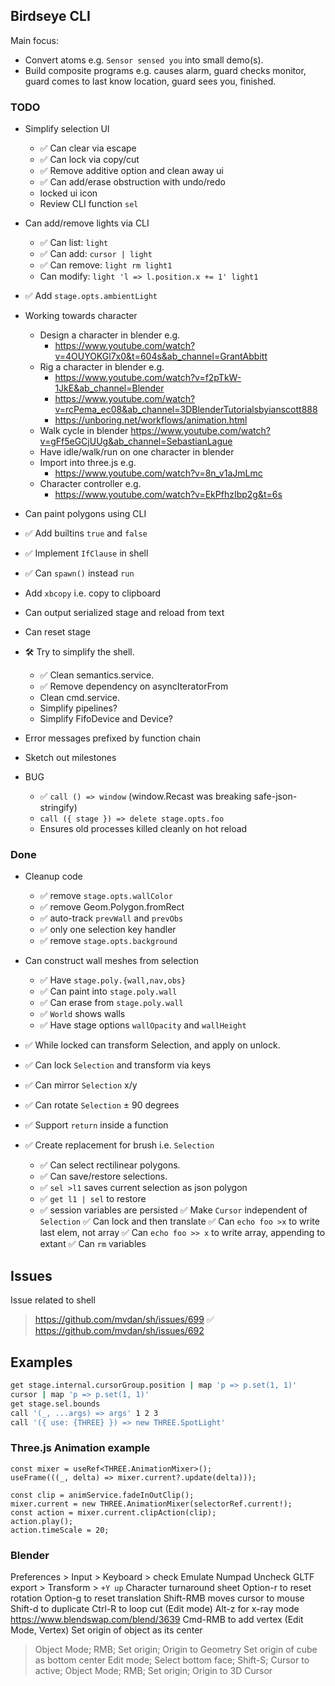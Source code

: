 ## Birdseye CLI

Main focus:
- Convert atoms e.g. `Sensor sensed you` into small demo(s).
- Build composite programs e.g. causes alarm, guard checks monitor, guard comes to last know location, guard sees you, finished.

### TODO

- Simplify selection UI
   - ✅ Can clear via escape
   - ✅ Can lock via copy/cut
   - ✅ Remove additive option and clean away ui
   - ✅ Can add/erase obstruction with undo/redo
   - locked ui icon
   - Review CLI function `sel`

- Can add/remove lights via CLI
   - ✅ Can list: `light`
   - ✅ Can add: `cursor | light`
   - ✅ Can remove: `light rm light1`
   - Can modify: `light 'l => l.position.x += 1' light1`
- ✅ Add `stage.opts.ambientLight`

- Working towards character
   - Design a character in blender e.g.
      - https://www.youtube.com/watch?v=4OUYOKGl7x0&t=604s&ab_channel=GrantAbbitt
   - Rig a character in blender e.g.
      - https://www.youtube.com/watch?v=f2pTkW-1JkE&ab_channel=Blender
      - https://www.youtube.com/watch?v=rcPema_ec08&ab_channel=3DBlenderTutorialsbyianscott888
      - https://unboring.net/workflows/animation.html
   - Walk cycle in blender https://www.youtube.com/watch?v=gFf5eGCjUUg&ab_channel=SebastianLague
   - Have idle/walk/run on one character in blender
   - Import into three.js e.g.
      - https://www.youtube.com/watch?v=8n_v1aJmLmc
   - Character controller e.g.
      - https://www.youtube.com/watch?v=EkPfhzIbp2g&t=6s

- Can paint polygons using CLI

- ✅ Add builtins `true` and `false`
- ✅ Implement `IfClause` in shell
- ✅ Can `spawn()` instead `run`
- Add `xbcopy` i.e. copy to clipboard
- Can output serialized stage and reload from text
- Can reset stage


- 🛠 Try to simplify the shell.
   - ✅ Clean semantics.service.
   - ✅ Remove dependency on asyncIteratorFrom
   - Clean cmd.service.
   - Simplify pipelines?
   - Simplify FifoDevice and Device?

- Error messages prefixed by function chain
- Sketch out milestones

- BUG
   - ✅ `call () => window` (window.Recast was breaking safe-json-stringify)
   - `call ({ stage }) => delete stage.opts.foo`
   - Ensures old processes killed cleanly on hot reload

### Done

- Cleanup code
   - ✅ remove `stage.opts.wallColor`
   - ✅ remove Geom.Polygon.fromRect
   - ✅ auto-track `prevWall` and `prevObs`
   - ✅ only one selection key handler
   - ✅ remove `stage.opts.background`

- Can construct wall meshes from selection
   - ✅ Have `stage.poly.{wall,nav,obs}`
   - ✅ Can paint into `stage.poly.wall`
   - ✅ Can erase from `stage.poly.wall`
   - ✅ `World` shows walls
   - ✅ Have stage options `wallOpacity` and `wallHeight`

- ✅ While locked can transform Selection, and apply on unlock.
- ✅ Can lock `Selection` and transform via keys
- ✅ Can mirror `Selection` x/y
- ✅ Can rotate `Selection` ± 90 degrees
- ✅ Support `return` inside a function
- ✅ Create replacement for brush i.e. `Selection`
  - ✅ Can select rectilinear polygons.
  - ✅ Can save/restore selections.
   - ✅ `sel >l1` saves current selection as json polygon
   - ✅ `get l1 | sel` to restore
   - ✅ session variables are persisted
✅ Make `Cursor` independent of `Selection`
✅ Can lock and then translate
✅ Can `echo foo >x` to write last elem, not array
✅ Can `echo foo >> x` to write array, appending to extant
✅ Can `rm` variables
## Issues

Issue related to shell
> https://github.com/mvdan/sh/issues/699
> ✅ https://github.com/mvdan/sh/issues/692


## Examples
```sh
get stage.internal.cursorGroup.position | map 'p => p.set(1, 1)'
cursor | map 'p => p.set(1, 1)'
get stage.sel.bounds
call '(_, ...args) => args' 1 2 3
call '({ use: {THREE} }) => new THREE.SpotLight'
```

### Three.js Animation example

```tsx
const mixer = useRef<THREE.AnimationMixer>();
useFrame(((_, delta) => mixer.current?.update(delta)));

const clip = animService.fadeInOutClip();
mixer.current = new THREE.AnimationMixer(selectorRef.current!);
const action = mixer.current.clipAction(clip);
action.play();
action.timeScale = 20;
```

### Blender

Preferences > Input > Keyboard > check Emulate Numpad
Uncheck GLTF export > Transform > `+Y up`
Character turnaround sheet
Option-r to reset rotation
Option-g to reset translation
Shift-RMB moves cursor to mouse
Shift-d to duplicate
Ctrl-R to loop cut (Edit mode)
Alt-z for x-ray mode
https://www.blendswap.com/blend/3639
Cmd-RMB to add vertex (Edit Mode, Vertex)
Set origin of object as its center
> Object Mode; RMB; Set origin; Origin to Geometry
Set origin of cube as bottom center
> Edit mode; Select bottom face; Shift-S; Cursor to active; Object Mode; RMB; Set origin; Origin to 3D Cursor
